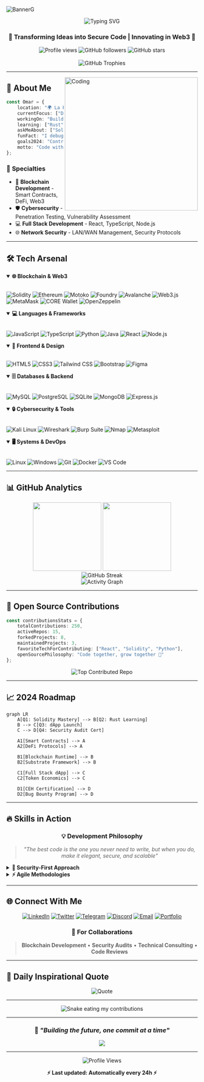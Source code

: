 ![BannerG](https://github.com/OmarQV/OmarQV/assets/153705582/0949c262-d2be-400a-b2da-0460b7db07ab)

<div align="center">
  <img src="https://readme-typing-svg.herokuapp.com?font=Fira+Code&size=30&duration=3000&pause=1000&color=58A6FF&center=true&vCenter=true&width=600&lines=👋+Hi%2C+I'm+Omar;🚀+Blockchain+Developer;🛡️+Ethical+Hacker;💻+Full+Stack+Engineer;🔒+Security+Specialist" alt="Typing SVG" />
</div>

<h3 align="center">🌟 Transforming Ideas into Secure Code | Innovating in Web3 🌟</h3>

<div align="center">
  <img src="https://komarev.com/ghpvc/?username=OmarQV&label=Profile%20Views&color=blueviolet&style=for-the-badge" alt="Profile views" />
  <img src="https://img.shields.io/github/followers/OmarQV?label=Followers&style=for-the-badge&color=blue" alt="GitHub followers" />
  <img src="https://img.shields.io/github/stars/OmarQV?label=Stars&style=for-the-badge&color=yellow" alt="GitHub stars" />
</div>

<br>

<div align="center">
  <img src="https://github-profile-trophy.vercel.app/?username=OmarQV&theme=tokyonight&no-frame=true&row=1&column=7" alt="GitHub Trophies"/>
</div>

---

<img align="right" alt="Coding" width="350" src="https://media.giphy.com/media/qgQUggAC3Pfv687qPC/giphy.gif">

## 🚀 **About Me**

```typescript
const Omar = {
    location: "🌍 La Paz, Bolivia",
    currentFocus: ["DeFi", "Smart Contracts", "Cybersecurity"],
    workingOn: "Building the next generation of secure dApps",
    learning: ["Rust", "Move", "Advanced Cryptography"],
    askMeAbout: ["Solidity", "React", "Ethical Hacking", "Blockchain"],
    funFact: "I debug smart contracts and hunt vulnerabilities for fun! 🐛🔍",
    goals2024: "Contribute to major DeFi protocols & launch my own dApp",
    motto: "Code with purpose, secure by design 🔐"
};
```

### 🎯 **Specialties**
- 🔗 **Blockchain Development** - Smart Contracts, DeFi, Web3
- 🛡️ **Cybersecurity** - Penetration Testing, Vulnerability Assessment
- 💻 **Full Stack Development** - React, TypeScript, Node.js
- 🌐 **Network Security** - LAN/WAN Management, Security Protocols

---

## 🛠️ **Tech Arsenal**

<details open>
<summary><b>🌐 Blockchain & Web3</b></summary>
<br>

![Solidity](https://img.shields.io/badge/Solidity-363636?style=for-the-badge&logo=solidity&logoColor=white)
![Ethereum](https://img.shields.io/badge/Ethereum-3C3C3D?style=for-the-badge&logo=ethereum&logoColor=white)
![Motoko](https://img.shields.io/badge/Motoko-29ABE2?style=for-the-badge&logo=internet-computer&logoColor=white)
![Foundry](https://img.shields.io/badge/Foundry-1A1B23?style=for-the-badge&logo=foundry&logoColor=white)
![Avalanche](https://img.shields.io/badge/Avalanche-E84142?style=for-the-badge&logo=avalanche&logoColor=white)
![Web3.js](https://img.shields.io/badge/Web3.js-F16822?style=for-the-badge&logo=web3.js&logoColor=white)
![MetaMask](https://img.shields.io/badge/MetaMask-E2761B?style=for-the-badge&logo=metamask&logoColor=white)
![CORE Wallet](https://img.shields.io/badge/CORE_Wallet-FF6B35?style=for-the-badge&logo=wallet&logoColor=white)
![OpenZeppelin](https://img.shields.io/badge/OpenZeppelin-4E5EE4?style=for-the-badge&logo=openzeppelin&logoColor=white)

</details>

<details open>
<summary><b>💻 Languages & Frameworks</b></summary>
<br>

![JavaScript](https://img.shields.io/badge/JavaScript-F7DF1E?style=for-the-badge&logo=javascript&logoColor=black)
![TypeScript](https://img.shields.io/badge/TypeScript-007ACC?style=for-the-badge&logo=typescript&logoColor=white)
![Python](https://img.shields.io/badge/Python-3776AB?style=for-the-badge&logo=python&logoColor=white)
![Java](https://img.shields.io/badge/Java-ED8B00?style=for-the-badge&logo=openjdk&logoColor=white)
![React](https://img.shields.io/badge/React-20232A?style=for-the-badge&logo=react&logoColor=61DAFB)
![Node.js](https://img.shields.io/badge/Node.js-43853D?style=for-the-badge&logo=node.js&logoColor=white)

</details>

<details open>
<summary><b>🎨 Frontend & Design</b></summary>
<br>

![HTML5](https://img.shields.io/badge/HTML5-E34F26?style=for-the-badge&logo=html5&logoColor=white)
![CSS3](https://img.shields.io/badge/CSS3-1572B6?style=for-the-badge&logo=css3&logoColor=white)
![Tailwind CSS](https://img.shields.io/badge/Tailwind_CSS-38B2AC?style=for-the-badge&logo=tailwind-css&logoColor=white)
![Bootstrap](https://img.shields.io/badge/Bootstrap-563D7C?style=for-the-badge&logo=bootstrap&logoColor=white)
![Figma](https://img.shields.io/badge/Figma-F24E1E?style=for-the-badge&logo=figma&logoColor=white)

</details>

<details open>
<summary><b>🗄️ Databases & Backend</b></summary>
<br>

![MySQL](https://img.shields.io/badge/MySQL-00000F?style=for-the-badge&logo=mysql&logoColor=white)
![PostgreSQL](https://img.shields.io/badge/PostgreSQL-316192?style=for-the-badge&logo=postgresql&logoColor=white)
![SQLite](https://img.shields.io/badge/SQLite-07405E?style=for-the-badge&logo=sqlite&logoColor=white)
![MongoDB](https://img.shields.io/badge/MongoDB-4EA94B?style=for-the-badge&logo=mongodb&logoColor=white)
![Express.js](https://img.shields.io/badge/Express.js-404D59?style=for-the-badge&logo=express&logoColor=white)

</details>

<details open>
<summary><b>🔒 Cybersecurity & Tools</b></summary>
<br>

![Kali Linux](https://img.shields.io/badge/Kali_Linux-557C94?style=for-the-badge&logo=kali-linux&logoColor=white)
![Wireshark](https://img.shields.io/badge/Wireshark-1679A7?style=for-the-badge&logo=wireshark&logoColor=white)
![Burp Suite](https://img.shields.io/badge/Burp_Suite-FF6633?style=for-the-badge&logo=burpsuite&logoColor=white)
![Nmap](https://img.shields.io/badge/Nmap-4682B4?style=for-the-badge&logo=nmap&logoColor=white)
![Metasploit](https://img.shields.io/badge/Metasploit-2596CD?style=for-the-badge&logo=metasploit&logoColor=white)

</details>

<details open>
<summary><b>🖥️ Systems & DevOps</b></summary>
<br>

![Linux](https://img.shields.io/badge/Linux-FCC624?style=for-the-badge&logo=linux&logoColor=black)
![Windows](https://img.shields.io/badge/Windows-0078D6?style=for-the-badge&logo=windows&logoColor=white)
![Git](https://img.shields.io/badge/Git-F05032?style=for-the-badge&logo=git&logoColor=white)
![Docker](https://img.shields.io/badge/Docker-2496ED?style=for-the-badge&logo=docker&logoColor=white)
![VS Code](https://img.shields.io/badge/VS_Code-0078D4?style=for-the-badge&logo=visual%20studio%20code&logoColor=white)

</details>

---

## 📊 **GitHub Analytics**

<div align="center">
  <img height="180em" src="https://github-readme-stats-sigma-five.vercel.app/api?username=OmarQV&show_icons=true&theme=tokyonight&include_all_commits=true&count_private=true&hide_border=true&bg_color=0d1117"/>
  <img height="180em" src="https://github-readme-stats-sigma-five.vercel.app/api/top-langs/?username=OmarQV&layout=compact&langs_count=8&theme=tokyonight&hide_border=true&bg_color=0d1117"/>
</div>

<div align="center">
  <img src="https://streak-stats.demolab.com?user=OmarQV&theme=tokyonight&hide_border=true&background=0D1117" alt="GitHub Streak" />
</div>

<div align="center">
  <img src="https://github-readme-activity-graph.vercel.app/graph?username=OmarQV&theme=tokyo-night&hide_border=true&bg_color=0d1117" alt="Activity Graph" />
</div>

---

## 🌟 **Open Source Contributions**

```typescript
const contributionsStats = {
    totalContributions: 250,
    activeRepos: 15,
    forkedProjects: 8,
    maintainedProjects: 3,
    favoriteTechForContributing: ["React", "Solidity", "Python"],
    openSourcePhilosophy: "Code together, grow together 🚀"
};
```

<div align="center">
  <img src="https://github-contributor-stats.vercel.app/api?username=OmarQV&limit=5&theme=tokyonight&combine_all_yearly_contributions=true&hide_border=true" alt="Top Contributed Repo" />
</div>

---

## 📈 **2024 Roadmap**

```mermaid
graph LR
    A[Q1: Solidity Mastery] --> B[Q2: Rust Learning]
    B --> C[Q3: dApp Launch]
    C --> D[Q4: Security Audit Cert]
    
    A1[Smart Contracts] --> A
    A2[DeFi Protocols] --> A
    
    B1[Blockchain Runtime] --> B
    B2[Substrate Framework] --> B
    
    C1[Full Stack dApp] --> C
    C2[Token Economics] --> C
    
    D1[CEH Certification] --> D
    D2[Bug Bounty Program] --> D
```

---

## 🔥 **Skills in Action**

<div align="center">

### 💡 **Development Philosophy**

> *"The best code is the one you never need to write, but when you do, make it elegant, secure, and scalable"*

</div>

<details>
<summary><b>🔐 Security-First Approach</b></summary>

- **Secure by Design**: Every line of code designed with security in mind
- **Threat Modeling**: Proactive analysis of attack vectors  
- **Code Review**: Thorough reviews before deployment
- **Penetration Testing**: Regular penetration testing
- **Smart Contract Audits**: Specialized audits in Solidity

</details>

<details>
<summary><b>⚡ Agile Methodologies</b></summary>

- **Scrum Master Certified**: Agile project management
- **DevSecOps**: Security integration in CI/CD
- **Test Driven Development**: Test-oriented development
- **Continuous Integration**: Secure automated deployments
- **Code Quality**: Automated quality metrics

</details>

---

## 🌐 **Connect With Me**

<div align="center">

[![LinkedIn](https://img.shields.io/badge/LinkedIn-0077B5?style=for-the-badge&logo=linkedin&logoColor=white)](https://www.linkedin.com/in/omar-quispe-vargas-7b5601204)
[![Twitter](https://img.shields.io/badge/Twitter-1DA1F2?style=for-the-badge&logo=twitter&logoColor=white)](https://x.com/OmarQV2025)
[![Telegram](https://img.shields.io/badge/Telegram-2CA5E0?style=for-the-badge&logo=telegram&logoColor=white)](https://t.me/omar_q_v)
[![Discord](https://img.shields.io/badge/Discord-7289DA?style=for-the-badge&logo=discord&logoColor=white)](https://discord.com/invite/FBF8S88K)
[![Email](https://img.shields.io/badge/Gmail-D14836?style=for-the-badge&logo=gmail&logoColor=white)](mailto:quispevargasomar@gmail.com)
[![Portfolio](https://img.shields.io/badge/Portfolio-FF5722?style=for-the-badge&logo=todoist&logoColor=white)](https://your-portfolio.com)

### 📧 **For Collaborations**
> **Blockchain Development** • **Security Audits** • **Technical Consulting** • **Code Reviews**

</div>

---

## 🎨 **Daily Inspirational Quote**

<div align="center">
  <img src="https://quotes-github-readme.vercel.app/api?type=horizontal&theme=tokyonight&quote=The%20best%20way%20to%20predict%20the%20future%20is%20to%20create%20it&author=Peter%20Drucker" alt="Quote"/>
</div>

---

<div align="center">
  <img src="https://github.com/OmarQV/OmarQV/blob/output/github-contribution-grid-snake-dark.svg" alt="Snake eating my contributions" />
</div>

---

<div align="center">

### 🚀 *"Building the future, one commit at a time"*

<img src="https://capsule-render.vercel.app/api?type=waving&color=gradient&height=100&section=footer&text=Thanks%20for%20visiting!&fontSize=30&fontColor=fff&animation=twinkling"/>

</div>

---

<div align="center">
  <img src="https://komarev.com/ghpvc/?username=OmarQV&style=for-the-badge&color=blueviolet" alt="Profile Views"/>
  
  **⚡ Last updated: Automatically every 24h ⚡**
</div>
